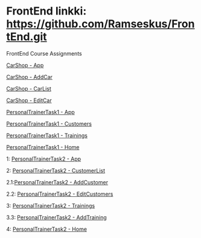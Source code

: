 # FrontEnd linkki: https://github.com/Ramseskus/FrontEnd.git
FrontEnd Course Assignments

[CarShop - App](/carshop/src/App.js)

[CarShop - AddCar](/carshop/src/components/AddCar.js)
  
[CarShop - CarList](/carshop/src/components/Carlist.js)
  
[CarShop - EditCar](/carshop/src/components/EditCar.js)

[PersonalTrainerTask1 - App](/personaltrainer/src/App.js)

[PersonalTrainerTask1 - Customers](/personaltrainer/src/components/Customers.js)

[PersonalTrainerTask1 - Trainings](/personaltrainer/src/components/Trainings.js)

[PersonalTrainerTask1 - Home](/personaltrainer/src/components/Home.js)


1: [PersonalTrainerTask2 - App](/personaltrainer2/src/App.js)

2: [PersonalTrainerTask2 - CustomerList](/personaltrainer2/src/components/CustomerList.js)

2.1:[PersonalTrainerTask2 - AddCustomer](/personaltrainer2/src/components/AddCustomer.js)

2.2: [PersonalTrainerTask2 - EditCustomers](/personaltrainer2/src/components/EditCustomer.js)

3: [PersonalTrainerTask2 - Trainings](/personaltrainer2/src/components/Trainings.js)

3.3: [PersonalTrainerTask2 - AddTraining](/personaltrainer2/src/components/AddTraining.js)

4: [PersonalTrainerTask2 - Home](/personaltrainer2/src/components/Home.js)
